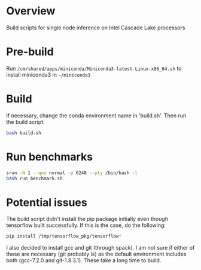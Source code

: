 # Overview
Build scripts for single node inference on Intel Cascade Lake processors

# Pre-build
Run `/cm/shared/apps/miniconda/Miniconda3-latest-Linux-x86_64.sh` to install miniconda3 in `~/miniconda3`

# Build
If necessary, change the conda environment name in 'build.sh'. Then run the build script:
```bash
bash build.sh
```

# Run benchmarks 
```bash
srun -N 1 --qos normal -p 6248 --pty /bin/bash -l
bash run_benchmark.sh
```

# Potential issues
The build script didn't install the pip package initially even though tensorflow built successfully. 
If this is the case, do the following: 
```bash
pip install /tmp/tensorflow_pkg/tensorflow*
```

I also decided to install gcc and git (through spack). I am not sure if either of these are necessary (git probably is) as the default environment includes both (gcc-7.2.0 and git-1.8.3.1). These take a long time to build. 
